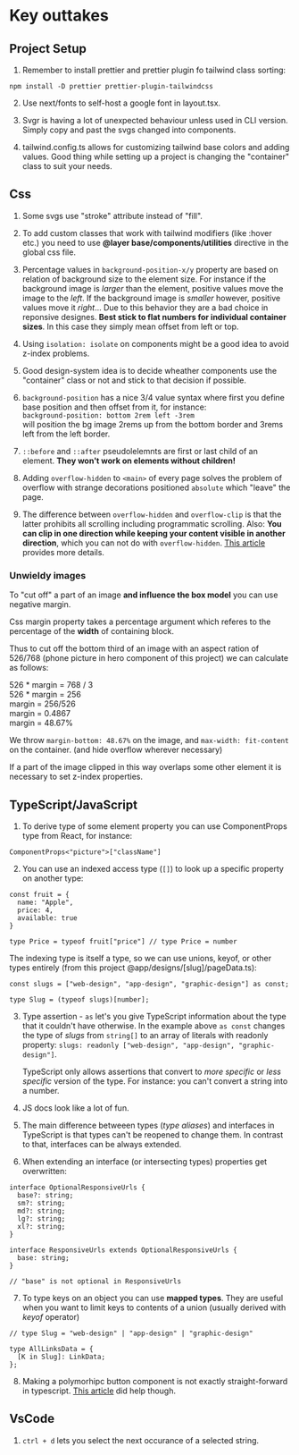 # Key outtakes

## Project Setup

1. Remember to install prettier and prettier plugin fo tailwind class sorting:

```
npm install -D prettier prettier-plugin-tailwindcss
```

2. Use next/fonts to self-host a google font in layout.tsx.

3. Svgr is having a lot of unexpected behaviour unless used in CLI version. Simply copy and past the svgs changed into components.

4. tailwind.config.ts allows for customizing tailwind base colors and adding values. Good thing while setting up a project is changing the "container" class to suit your needs.

## Css

1. Some svgs use "stroke" attribute instead of "fill".

2. To add custom classes that work with tailwind modifiers (like :hover etc.) you need to use **@layer base/components/utilities** directive in the global css file.

3. Percentage values in `background-position-x/y` property are based on relation of background size to the element size. For instance if the background image is _larger_ than the element, positive values move the image to the _left_. If the background image is _smaller_ however, positive values move it _right_... Due to this behavior they are a bad choice in reponsive designes. **Best stick to flat numbers for individual container sizes**. In this case they simply mean offset from left or top.

4. Using `isolation: isolate` on components might be a good idea to avoid z-index problems.
5. Good design-system idea is to decide wheather components
   use the "container" class or not and stick to that decision if possible.
6. `background-position` has a nice 3/4 value syntax where first you define base position and then offset from it, for instance:\
   `background-position: bottom 2rem left -3rem`\
   will position the bg image 2rems up from the bottom border and 3rems left from the left border.

7. `::before` and `::after` pseudolelemnts are first or last child of an element. **They won't work on elements without children!**

8. Adding `overflow-hidden` to `<main>` of every page solves the problem of overflow with strange decorations positioned `absolute` which "leave" the page.

9. The difference between `overflow-hidden` and `overflow-clip` is that the latter prohibits all scrolling including programmatic scrolling. Also: **You can clip in one direction while keeping your content visible in another direction**, which you can not do with `overflow-hidden`. [This article](https://kilianvalkhof.com/2022/css-html/do-you-know-about-overflow-clip/) provides more details.

### **Unwieldy images**

To "cut off" a part of an image **and influence the box model** you can use negative margin.

Css margin property takes a percentage argument which referes to the percentage of the **width** of containing block.

Thus to cut off the bottom third of an image with an aspect ration of 526/768 (phone picture in hero component of this project) we can calculate as follows:

526 \* margin = 768 / 3\
526 \* margin = 256\
margin = 256/526\
margin = 0.4867\
margin = 48.67%

We throw
`margin-bottom: 48.67%`
on the image, and
`max-width: fit-content`
on the container. (and hide overflow wherever necessary)

If a part of the image clipped in this way overlaps some other element it is necessary to set z-index properties.

## TypeScript/JavaScript

1. To derive type of some element property you can use ComponentProps type from React, for instance:

```
ComponentProps<"picture">["className"]
```

2. You can use an indexed access type (`[]`) to look up a specific property on another type:

```
const fruit = {
  name: "Apple",
  price: 4,
  available: true
}

type Price = typeof fruit["price"] // type Price = number
```

The indexing type is itself a type, so we can use unions, keyof, or other types entirely (from this project @app/designs/[slug]/pageData.ts):

```
const slugs = ["web-design", "app-design", "graphic-design"] as const;

type Slug = (typeof slugs)[number];
```

3. Type assertion - `as` let's you give TypeScript information about the type that it couldn't have otherwise. In the example above `as const` changes the type of _slugs_ from `string[]` to an array of literals with readonly property: `slugs: readonly ["web-design", "app-design", "graphic-design"]`.

   TypeScript only allows assertions that convert to _more specific_ or _less specific_ version of the type. For instance: you can't convert a string into a number.

4. JS docs look like a lot of fun.

5. The main difference betweeen types (_type aliases_) and interfaces in TypeScript is that types can't be reopened to change them. In contrast to that, interfaces can be always extended.

6. When extending an interface (or intersecting types) properties get overwritten:

```
interface OptionalResponsiveUrls {
  base?: string;
  sm?: string;
  md?: string;
  lg?: string;
  xl?: string;
}

interface ResponsiveUrls extends OptionalResponsiveUrls {
  base: string;
}

// "base" is not optional in ResponsiveUrls
```

7. To type keys on an object you can use **mapped types**. They are useful when you want to limit keys to contents of a union (usually derived with _keyof_ operator)

```
// type Slug = "web-design" | "app-design" | "graphic-design"

type AllLinksData = {
  [K in Slug]: LinkData;
};
```

8. Making a polymorhipc button component is not exactly straight-forward in typescript. [This article](https://dev.to/frehner/polymorphic-button-component-in-typescript-c28) did help though.

## VsCode

1. `ctrl + d` lets you select the next occurance of a selected string.
